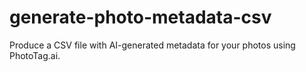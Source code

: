 # generate-photo-metadata-csv
Produce a CSV file with AI-generated metadata for your photos using PhotoTag.ai. 
